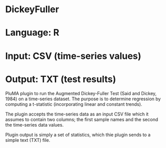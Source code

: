 # DickeyFuller
# Language: R
# Input: CSV (time-series values)
# Output: TXT (test results)

PluMA plugin to run the Augmented Dickey-Fuller Test (Said and Dickey, 1984)
on a time-series dataset.  The purpose is to determine regression by computing
a t-statistic (incorporating linear and constant trends).

The plugin accepts the time-series data as an input CSV file which it assumes
to contain two columns; the first sample names and the second the time-series
data values.

Plugin output is simply a set of statistics, which thie plugin sends to a simple
text (TXT) file.  
